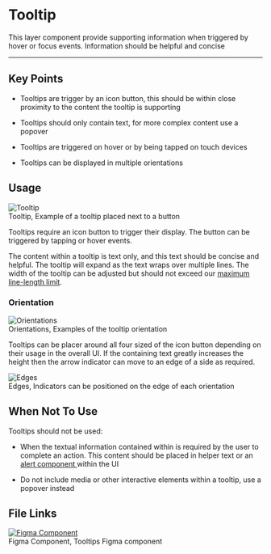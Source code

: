 
# Tooltip

This layer component provide supporting information when triggered by hover or focus events. Information should be helpful and concise

---

## Key Points

- Tooltips are trigger by an icon button, this should be within close proximity to the content the tooltip is supporting

- Tooltips should only contain text, for more complex content use a popover

- Tooltips are triggered on hover or by being tapped on touch devices

- Tooltips can be displayed in multiple orientations

## Usage

  
![Tooltip](https://studio-assets.supernova.io/design-systems/16150/c3bd6a58-b6d5-4101-b798-9c7fc6a254f3.png?Expires=1977609600&Policy=eyJTdGF0ZW1lbnQiOlt7IlJlc291cmNlIjoiaHR0cHM6Ly9zdHVkaW8tYXNzZXRzLnN1cGVybm92YS5pby9kZXNpZ24tc3lzdGVtcy8xNjE1MC9jM2JkNmE1OC1iNmQ1LTQxMDEtYjc5OC05YzdmYzZhMjU0ZjMucG5nIiwiQ29uZGl0aW9uIjp7IkRhdGVMZXNzVGhhbiI6eyJBV1M6RXBvY2hUaW1lIjoxOTc3NjA5NjAwfX19XX0_&Signature=fgVS1uVmT93YBnjT78hRe31vqBL~MyLBUq1GArEVDtnI63X93-DnT56rihydzUMGaRXv5sSyViHKZfpvC8guSTjLfCdk2x5ZcXmppN3l36HBHn~0P4BhDucKgeGt1NfJqTxmUaLNEgtUd5Qkt-m~N9G4~HIO0yFYGEAYir0XBktemT0e4lejhl0-FPI85xdZUFXQ5mHI-MttZ9v4rOIeEaPn3NdegwS7pzg1raw8Cg6pYYPrZutwFbYkhbFv6MMT7CS3Chgb18tXWkdCwYcbzaHdCSULD5-yZJvz8AOmPHjZM8aB9YIDVC37-KwtqMrkI0w7MCxacxqvOVJdjfFu-g__&Key-Pair-Id=APKAJGK34LCCAUR7N6LA)  
Tooltip, Example of a tooltip placed next to a button  
  


Tooltips require an icon button to trigger their display. The button can be triggered by tapping or hover events.

The content within a tooltip is text only, and this text should be concise and helpful. The tooltip will expand as the text wraps over multiple lines. The width of the tooltip can be adjusted but should not exceed our [maximum line-length limit]().

### Orientation

  
![Orientations](https://studio-assets.supernova.io/design-systems/16150/5a91ab95-83d1-4240-8c69-6c1b81d9e550.png?Expires=1977609600&Policy=eyJTdGF0ZW1lbnQiOlt7IlJlc291cmNlIjoiaHR0cHM6Ly9zdHVkaW8tYXNzZXRzLnN1cGVybm92YS5pby9kZXNpZ24tc3lzdGVtcy8xNjE1MC81YTkxYWI5NS04M2QxLTQyNDAtOGM2OS02YzFiODFkOWU1NTAucG5nIiwiQ29uZGl0aW9uIjp7IkRhdGVMZXNzVGhhbiI6eyJBV1M6RXBvY2hUaW1lIjoxOTc3NjA5NjAwfX19XX0_&Signature=S-CdWOIDZnJcfEeh6blyZk3QN9Utfjgts-zpLIsN7WsL1ZQVuX~GcQ8cY2QDpJEwRuLgg63zcLiHVGIbXeyRGLfldw73q~YT9IzELckDmKwo5LBq30E6ePL2xcnXtaUZEFU8AuGeRJ6~Zqx-XrX73ynAC~EMAskNeE7NmOC9YmEnMfek2lgRfg5JrW5h9sVwCg1NwCRYIQubmL4Qap0z~LHYoyhyfanTw24E5S-3rEPQMVv3rQpr13hkGM2hmwL3~P-nw8evO0c2KT3QqCQtc~22kcQo5zz5l5GPD-azQ02bhS-StZ0OgK5XCvETonPZwL7NHLwH3r96PgAZG4pb6Q__&Key-Pair-Id=APKAJGK34LCCAUR7N6LA)  
Orientations, Examples of the tooltip orientation  
  


Tooltips can be placer around all four sized of the icon button depending on their usage in the overall UI. If the containing text greatly increases the height then the arrow indicator can move to an edge of a side as required.

  
![Edges](https://studio-assets.supernova.io/design-systems/16150/96830d30-f8ad-4c00-80d8-29467bc547ec.png?Expires=1977609600&Policy=eyJTdGF0ZW1lbnQiOlt7IlJlc291cmNlIjoiaHR0cHM6Ly9zdHVkaW8tYXNzZXRzLnN1cGVybm92YS5pby9kZXNpZ24tc3lzdGVtcy8xNjE1MC85NjgzMGQzMC1mOGFkLTRjMDAtODBkOC0yOTQ2N2JjNTQ3ZWMucG5nIiwiQ29uZGl0aW9uIjp7IkRhdGVMZXNzVGhhbiI6eyJBV1M6RXBvY2hUaW1lIjoxOTc3NjA5NjAwfX19XX0_&Signature=CiURUns3JBWDFeCwCza7hJ4iEaKbcbFUB0F9y4HuGX4Fl7-U1oKmpmotCWTYvsXKY0qf7QF7k5nqtIsJuaYFrBBU6LADkPqxpzBzFLZifZnasU60G6oLCtBc~Cdyx3m7x0FYraMh4N5qCkyMpnVQ4AOyFa89zQiUKdml07FnpPErgyY4Q9ogRcbmGSuYytz6c7wffIzwcDc9dCd0BR9SV6IPwFrEEjwcxpKQ7kyZiNiykXxosc9RiZqwU-B2MQRtkwYnAhpQiTZeZSMSeQZFknnPB8RDFbg8aONg2Aw2TabY4Qc5mZ1oJel9-ogCr~qf~aFRw3sMu3H6JAyBdaNYdA__&Key-Pair-Id=APKAJGK34LCCAUR7N6LA)  
Edges, Indicators can be positioned on the edge of each orientation  
  


## When Not To Use

Tooltips should not be used:

- When the textual information contained within is required by the user to complete an action. This content should be placed in helper text or an [alert component ]()within the UI

- Do not include media or other interactive elements within a tooltip, use a popover instead

## File Links

  
[![Figma Component](https://studio-assets.supernova.io/design-systems/16150/7af209d1-f13b-4117-9957-670c6f49da5b.png?Expires=1977609600&Policy=eyJTdGF0ZW1lbnQiOlt7IlJlc291cmNlIjoiaHR0cHM6Ly9zdHVkaW8tYXNzZXRzLnN1cGVybm92YS5pby9kZXNpZ24tc3lzdGVtcy8xNjE1MC83YWYyMDlkMS1mMTNiLTQxMTctOTk1Ny02NzBjNmY0OWRhNWIucG5nIiwiQ29uZGl0aW9uIjp7IkRhdGVMZXNzVGhhbiI6eyJBV1M6RXBvY2hUaW1lIjoxOTc3NjA5NjAwfX19XX0_&Signature=PGbjGacrxpFferazGsGlVqUOqMxDgROKB6OwbgX4M~vVBDLYRdYifFFEke5fjD7TcjVn4AoT1GFQ7HtoKnefVpJHb0Yr3afS4VEDQ3VvOqaQutbTw6vS~XHvrIiAQh5s-oIdYYyg1pykaJjx1iiebNTH41K22B-e6NjL8D3Qmuo4qABUcNGafALOFvkz8i2kyVHaBQ59zQKbkMo7d08R8caZsmxgzOHyEK6dwZq8UIK0cu-p9qtU5l5Fmw22-pDdrwP3OpD6wxmh4fEQSbaMMKYZk2xXr3tDWSk4ucUZzweYd8lKtP2agXYwasild1Wf9TtKqqVK5qLc13-C8bNYvA__&Key-Pair-Id=APKAJGK34LCCAUR7N6LA)](https://www.figma.com/file/SGjaBt8oRUHGAO4ZyCM7rY/Tooltips)  
Figma Component, Tooltips Figma component  
  
